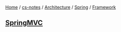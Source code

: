 [Home](https://mengxianbin.github.io) /
[cs-notes](https://mengxianbin.github.io/cs-notes/content) /
[Architecture](https://mengxianbin.github.io/cs-notes/content/Architecture) /
[Spring](https://mengxianbin.github.io/cs-notes/content/Architecture/Spring) /
[Framework](https://mengxianbin.github.io/cs-notes/content/Architecture/Spring/Framework)

## [SpringMVC](https://mengxianbin.github.io/cs-notes/content/Architecture/Spring/Framework/SpringMVC/)

